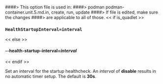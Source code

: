####> This option file is used in:
####>   podman podman-container.unit.5.md.in, create, run, update
####> If file is edited, make sure the changes
####> are applicable to all of those.
<< if is_quadlet >>
### `HealthStartupInterval=interval`
<< else >>
#### **--health-startup-interval**=*interval*
<< endif >>

Set an interval for the startup healthcheck. An _interval_ of **disable** results in no automatic timer setup. The default is **30s**.

